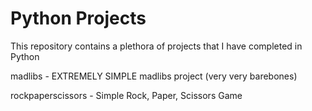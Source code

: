 # Python Projects
This repository contains a plethora of projects that I have completed in Python

madlibs - EXTREMELY SIMPLE madlibs project (very very barebones)

rockpaperscissors - Simple Rock, Paper, Scissors Game
